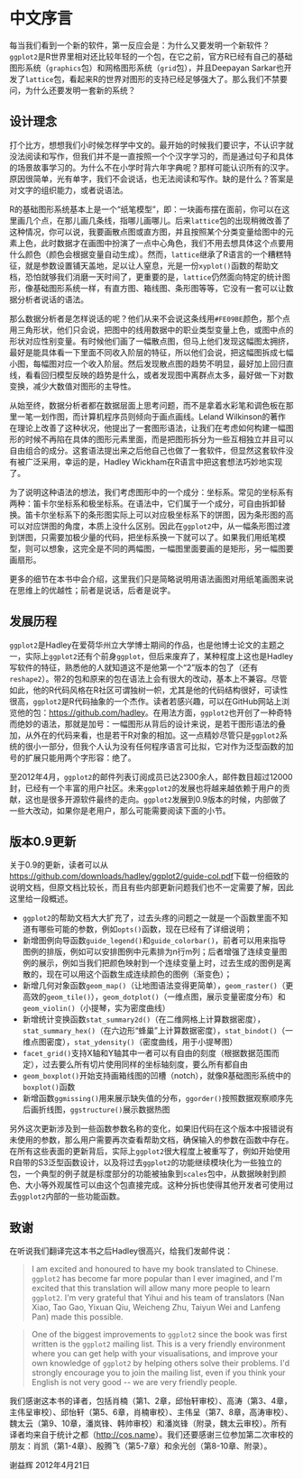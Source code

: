 # 中文序言

每当我们看到一个新的软件，第一反应会是：为什么又要发明一个新软件？`ggplot2`是R世界里相对还比较年轻的一个包，在它之前，官方R已经有自己的基础图形系统（`graphics`包）和网格图形系统（`grid`包），并且Deepayan Sarkar也开发了`lattice`包，看起来R的世界对图形的支持已经足够强大了。那么我们不禁要问，为什么还要发明一套新的系统？

## 设计理念

打个比方，想想我们小时候怎样学中文的。最开始的时候我们要识字，不认识字就没法阅读和写作，但我们并不是一直按照一个个汉字学习的，而是通过句子和具体的场景故事学习的。为什么不在小学时背六年字典呢？那样可能认识所有的汉字。原因很简单，光有单字，我们不会说话，也无法阅读和写作。缺的是什么？答案是对文字的组织能力，或者说语法。

R的基础图形系统基本上是一个“纸笔模型”，即：一块画布摆在面前，你可以在这里画几个点，在那儿画几条线，指哪儿画哪儿。后来`lattice`包的出现稍微改善了这种情况，你可以说，我要画散点图或直方图，并且按照某个分类变量给图中的元素上色，此时数据才在画图中扮演了一点中心角色，我们不用去想具体这个点要用什么颜色（颜色会根据变量自动生成）。然而，`lattice`继承了R语言的一个糟糕特征，就是参数设置铺天盖地，足以让人窒息，光是一份`xyplot()`函数的帮助文档，恐怕就够我们消磨一天时间了，更重要的是，`lattice`仍然面向特定的统计图形，像基础图形系统一样，有直方图、箱线图、条形图等等，它没有一套可以让数据分析者说话的语法。

那么数据分析者是怎样说话的呢？他们从来不会说这条线用`#FE09BE`颜色，那个点用三角形状，他们只会说，把图中的线用数据中的职业类型变量上色，或图中点的形状对应性别变量。有时候他们画了一幅散点图，但马上他们发现这幅图太拥挤，最好是能具体看一下里面不同收入阶层的特征，所以他们会说，把这幅图拆成七幅小图，每幅图对应一个收入阶层。然后发现散点图的趋势不明显，最好加上回归直线，看看回归模型反映的趋势是什么，或者发现图中离群点太多，最好做一下对数变换，减少大数值对图形的主导性。

从始至终，数据分析者都在数据层面上思考问题，而不是拿着水彩笔和调色板在那里一笔一划作图，而计算机程序员则倾向于画点画线。Leland Wilkinson的著作在理论上改善了这种状况，他提出了一套图形语法，让我们在考虑如何构建一幅图形的时候不再陷在具体的图形元素里面，而是把图形拆分为一些互相独立并且可以自由组合的成分。这套语法提出来之后他自己也做了一套软件，但显然这套软件没有被广泛采用，幸运的是，Hadley Wickham在R语言中把这套想法巧妙地实现了。

为了说明这种语法的想法，我们考虑图形中的一个成分：坐标系。常见的坐标系有两种：笛卡尔坐标系和极坐标系。在语法中，它们属于一个成分，可自由拆卸替换。笛卡尔坐标系下的条形图实际上可以对应极坐标系下的饼图，因为条形图的高可以对应饼图的角度，本质上没什么区别。因此在`ggplot2`中，从一幅条形图过渡到饼图，只需要加极少量的代码，把坐标系换一下就可以了。如果我们用纸笔模型，则可以想象，这完全是不同的两幅图，一幅图里面要画的是矩形，另一幅图要画扇形。

更多的细节在本书中会介绍，这里我们只是简略说明用语法画图对用纸笔画图来说在思维上的优越性；前者是说话，后者是说字。

## 发展历程

`ggplot2`是Hadley在爱荷华州立大学博士期间的作品，也是他博士论文的主题之一，实际上`ggplot2`还有个前身`ggplot`，但后来废弃了，某种程度上这也是Hadley写软件的特征，熟悉他的人就知道这不是他第一个“2”版本的包了（还有`reshape2`）。带2的包和原来的包在语法上会有很大的改动，基本上不兼容。尽管如此，他的R代码风格在R社区可谓独树一帜，尤其是他的代码结构很好，可读性很高，`ggplot2`是R代码抽象的一个杰作。读者若感兴趣，可以在GitHub网站上浏览他的包：<https://github.com/hadley>。在用法方面，`ggplot2`也开创了一种奇特而绝妙的语法，那就是加号：一幅图形从背后的设计来说，是若干图形语法的叠加，从外在的代码来看，也是若干R对象的相加。这一点精妙尽管只是`ggplot2`系统的很小一部分，但我个人认为没有任何程序语言可比拟，它对作为泛型函数的加号的扩展只能用两个字形容：绝了。

至2012年4月，`ggplot2`的邮件列表订阅成员已达2300余人，邮件数目超过12000封，已经有一个丰富的用户社区。未来`ggplot2`的发展也将越来越依赖于用户的贡献，这也是很多开源软件最终的走向。`ggplot2`发展到0.9版本的时候，内部做了一些大改动，如果你是老用户，那么可能需要阅读下面的小节。

## 版本0.9更新

关于0.9的更新，读者可以从<https://github.com/downloads/hadley/ggplot2/guide-col.pdf>下载一份细致的说明文档，但原文档比较长，而且有些内部更新问题我们也不一定需要了解，因此这里给一段概述。

- `ggplot2`的帮助文档大大扩充了，过去头疼的问题之一就是一个函数里面不知道有哪些可能的参数，例如`opts()`函数，现在已经有了详细说明；
- 新增图例向导函数`guide_legend()`和`guide_colorbar()`，前者可以用来指导图例的排版，例如可以安排图例中元素排为n行m列；后者增强了连续变量图例的展示，例如当我们把颜色映射到一个连续变量上时，过去生成的图例是离散的，现在可以用这个函数生成连续颜色的图例（渐变色）；
- 新增几何对象函数`geom_map()`（让地图语法变得更简单），`geom_raster()`（更高效的`geom_tile()`），`geom_dotplot()`（一维点图，展示变量密度分布）和`geom_violin()`（小提琴，实为密度曲线）
- 新增统计变换函数`stat_summary2d()`（在二维网格上计算数据密度），`stat_summary_hex()`（在六边形“蜂巢”上计算数据密度），`stat_bindot()`（一维点图密度），`stat_ydensity()`（密度曲线，用于小提琴图）
- `facet_grid()`支持X轴和Y轴其中一者可以有自由的刻度（根据数据范围而定），过去要么所有切片使用同样的坐标轴刻度，要么所有都自由
- `geom_boxplot()`开始支持画箱线图的凹槽（notch），就像R基础图形系统中的`boxplot()`函数
- 新增函数`ggmissing()`用来展示缺失值的分布，`ggorder()`按照数据观察顺序先后画折线图，`ggstructure()`展示数据热图

另外这次更新涉及到一些函数参数名称的变化，如果旧代码在这个版本中报错说有未使用的参数，那么用户需要再次查看帮助文档，确保输入的参数在函数中存在。在所有这些表面的更新背后，实际上`ggplot2`很大程度上被重写了，例如开始使用R自带的S3泛型函数设计，以及将过去`ggplot2`的功能继续模块化为一些独立的包，一个典型的例子就是标度部分的功能被抽象到`scales`包中，从数据映射到颜色、大小等外观属性可以由这个包直接完成。这种分拆也使得其他开发者可使用过去`ggplot2`内部的一些功能函数。

## 致谢

在听说我们翻译完这本书之后Hadley很高兴，给我们发邮件说：

> I am excited and honoured to have my book translated to Chinese. `ggplot2` has become far more popular than I ever imagined, and I'm excited that this translation will allow many more people to learn `ggplot2`. I'm very grateful that Yihui and his team of translators (Nan Xiao, Tao Gao, Yixuan Qiu, Weicheng Zhu, Taiyun Wei and Lanfeng Pan) made this possible.

> One of the biggest improvements to `ggplot2` since the book was first written is the `ggplot2` mailing list. This is a very friendly environment where you can get help with your visualisations, and improve your own knowledge of `ggplot2` by helping others solve their problems. I'd strongly encourage you to join the mailing list, even if you think your English is not very good -- we are very friendly people.

我们感谢这本书的译者，包括肖楠（第1、2章，邱怡轩审校）、高涛（第3、4章，主伟呈审校）、邱怡轩（第5、6章，肖楠审校）、主伟呈（第7、8章，高涛审校）、魏太云（第9、10章，潘岚锋、韩帅审校）和潘岚锋（附录，魏太云审校）。所有译者均来自于统计之都（<http://cos.name>）。我们还要感谢三位参加第二次审校的朋友：肖凯（第1-4章）、殷腾飞（第5-7章）和余光创（第8-10章、附录）。

谢益辉
2012年4月21日

